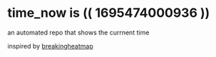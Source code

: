 # time_now is (( 1695474000936 ))

an automated repo that shows the currnent time

inspired by [breakingheatmap](https://github.com/breakingheatmap/breakingheatmap)